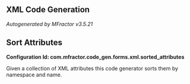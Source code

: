 ## XML Code Generation
*Autogenerated by MFractor v3.5.21*
## Sort Attributes

**Configuration Id: com.mfractor.code_gen.forms.xml.sorted_attributes**

Given a collection of XML attributes this code generator sorts them by namespace and name.



